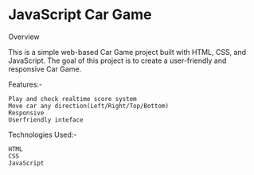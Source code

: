 # JavaScript Car Game 


Overview

This is a simple web-based Car Game project built with HTML, CSS, and JavaScript. The goal of this project is to create a user-friendly and responsive Car Game.

Features:-

    Play and check realtime score system
    Move car any direction(Left/Right/Top/Bottom)
    Responsive
    Userfriendly inteface

Technologies Used:-

    HTML
    CSS
    JavaScript
